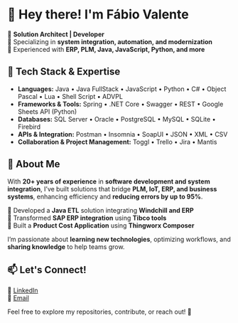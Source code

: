 # 👋 Hey there! I'm Fábio Valente  

🚀 **Solution Architect | Developer**  
🔹 Specializing in **system integration, automation, and modernization**  
🔹 Experienced with **ERP, PLM, Java, JavaScript, Python, and more**  

## 🔧 Tech Stack & Expertise  
- **Languages:** Java • Java FullStack • JavaScript • Python • C# • Object Pascal • Lua • Shell Script • ADVPL  
- **Frameworks & Tools:** Spring • .NET Core • Swagger • REST • Google Sheets API (Python)  
- **Databases:** SQL Server • Oracle • PostgreSQL • MySQL • SQLite • Firebird  
- **APIs & Integration:** Postman • Insomnia • SoapUI • JSON • XML • CSV  
- **Collaboration & Project Management:** Toggl • Trello • Jira • Mantis  

## 🌟 About Me  
With **20+ years of experience** in **software development and system integration**, I’ve built solutions that bridge **PLM, IoT, ERP, and business systems**, enhancing efficiency and **reducing errors by up to 95%**.  

🔹 Developed a **Java ETL** solution integrating **Windchill and ERP**  
🔹 Transformed **SAP ERP integration** using **Tibco tools**  
🔹 Built a **Product Cost Application** using **Thingworx Composer**  

I’m passionate about **learning new technologies**, optimizing workflows, and **sharing knowledge** to help teams grow.  

## 📫 Let's Connect!  
💼 [LinkedIn](https://www.linkedin.com/in/fabiomvalente/)  
📧 [Email](mailto:fabiomvalente@gmail.com)  

Feel free to explore my repositories, contribute, or reach out! 🚀
